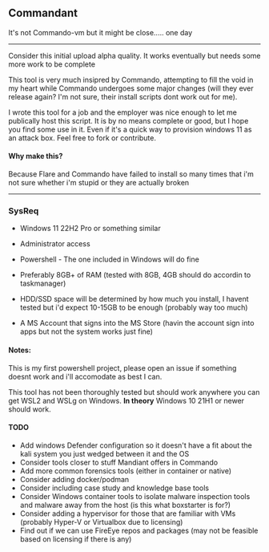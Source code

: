 ## Commandant

It's not Commando-vm but it might be close..... one day

---

Consider this initial upload alpha quality. It works eventually but needs some more work to be complete

This tool is very much insipred by Commando, attempting to fill the void in my heart while Commando undergoes some major changes (will they ever release again? I'm not sure, their install scripts dont work out for me).

I wrote this tool for a job and the employer was nice enough to let me publically host this script. It is by no means complete or good, but I hope you find some use in it. Even if it's a quick way to provision windows 11 as an attack box. Feel free to fork or contribute.

#### Why make this?

Because Flare and Commando have failed to install so many times that i'm not sure whether i'm stupid or they are actually broken

---

### SysReq

- Windows 11 22H2 Pro or something similar

- Administrator access

- Powershell - The one included in Windows will do fine

- Preferably 8GB+ of RAM (tested with 8GB, 4GB should do accordin to taskmanager)

- HDD/SSD space will be determined by how much you install, I havent tested but i'd expect 10-15GB to be enough (probably way too much)

- A MS Account that signs into the MS Store (havin the account sign into apps but not the system works just fine)

#### Notes:

This is my first powershell project, please open an issue if something doesnt work and i'll accomodate as best I can.

This tool has not been thoroughly tested but should work anywhere you can get WSL2 and WSLg on Windows. **In theory** Windows 10 21H1 or newer should work.

#### TODO
- Add windows Defender configuration so it doesn't have a fit about the kali system you just wedged between it and the OS
- Consider tools closer to stuff Mandiant offers in Commando
- Add more common forensics tools (either in container or native)
- Consider adding docker/podman
- Consider including case study and knowledge base tools
- Consider Windows container tools to isolate malware inspection tools and malware away from the host (is this what boxstarter is for?)
- Consider adding a hypervisor for those that are familiar with VMs (probably Hyper-V or Virtualbox due to licensing)
- Find out if we can use FireEye repos and packages (may not be feasible based on licensing if there is any)
